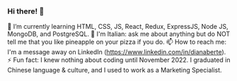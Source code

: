 ### Hi there! 👋

🌱 I’m currently learning HTML, CSS, JS, React, Redux, ExpressJS, Node JS, MongoDB, and PostgreSQL.
🍕 I'm Italian: ask me about anything but do NOT tell me that you like pineapple on your pizza if you do.
📫 How to reach me: I'm a message away on LinkedIn (https://www.linkedin.com/in/dianaberte).
⚡ Fun fact: I knew nothing about coding until November 2022. I graduated in Chinese language & culture, and I used to work as a Marketing Specialist.

<!--
**DianaBerte/DianaBerte** is a ✨ _special_ ✨ repository because its `README.md` (this file) appears on your GitHub profile.

Here are some ideas to get you started:

- 🔭 I’m currently working on ...
- 🌱 I’m currently learning ...
- 👯 I’m looking to collaborate on ...
- 🤔 I’m looking for help with ...
- 💬 Ask me about ...
- 📫 How to reach me: ...
- 😄 Pronouns: ...
- ⚡ Fun fact: ...
-->
